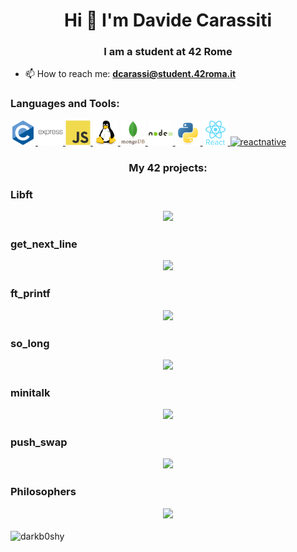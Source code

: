 <h1 align="center">Hi 👋 I'm Davide Carassiti</h1>
<h3 align="center">I am a student at 42 Rome</h3>

- 📫 How to reach me: **dcarassi@student.42roma.it**

<h3 align="left">Languages and Tools:</h3>
<p align="left"> <a href="https://www.cprogramming.com/" target="_blank" rel="noreferrer"> <img src="https://raw.githubusercontent.com/devicons/devicon/master/icons/c/c-original.svg" alt="c" width="40" height="40"/> </a> <a href="https://expressjs.com" target="_blank" rel="noreferrer"> <img src="https://raw.githubusercontent.com/devicons/devicon/master/icons/express/express-original-wordmark.svg" alt="express" width="40" height="40"/> </a> <a href="https://developer.mozilla.org/en-US/docs/Web/JavaScript" target="_blank" rel="noreferrer"> <img src="https://raw.githubusercontent.com/devicons/devicon/master/icons/javascript/javascript-original.svg" alt="javascript" width="40" height="40"/> </a> <a href="https://www.linux.org/" target="_blank" rel="noreferrer"> <img src="https://raw.githubusercontent.com/devicons/devicon/master/icons/linux/linux-original.svg" alt="linux" width="40" height="40"/> </a> <a href="https://www.mongodb.com/" target="_blank" rel="noreferrer"> <img src="https://raw.githubusercontent.com/devicons/devicon/master/icons/mongodb/mongodb-original-wordmark.svg" alt="mongodb" width="40" height="40"/> </a> <a href="https://nodejs.org" target="_blank" rel="noreferrer"> <img src="https://raw.githubusercontent.com/devicons/devicon/master/icons/nodejs/nodejs-original-wordmark.svg" alt="nodejs" width="40" height="40"/> </a> <a href="https://www.python.org" target="_blank" rel="noreferrer"> <img src="https://raw.githubusercontent.com/devicons/devicon/master/icons/python/python-original.svg" alt="python" width="40" height="40"/> </a> <a href="https://reactjs.org/" target="_blank" rel="noreferrer"> <img src="https://raw.githubusercontent.com/devicons/devicon/master/icons/react/react-original-wordmark.svg" alt="react" width="40" height="40"/> </a> <a href="https://reactnative.dev/" target="_blank" rel="noreferrer"> <img src="https://reactnative.dev/img/header_logo.svg" alt="reactnative" width="40" height="40"/> </a> </p>

<h3 align="center">My 42 projects:</h3>

<h3 align="left">Libft<p align = "center"> <a href = https://github.com/DarkB0shy/Libft_42> <img src="https://badge42.vercel.app/api/v2/clfxzfejm002507lf2lm1psus/project/2943503" /></a></p></h3>

<h3 align="left">get_next_line<p align ="center"> <a href = "https://github.com/DarkB0shy/get_next_line_42"> <img src="https://badge42.vercel.app/api/v2/clfxzfejm002507lf2lm1psus/project/2950438" /></a></p></h3>

<h3 align="left">ft_printf<p align ="center"> <a href = "https://github.com/DarkB0shy/ft_printf_42"> <img src="https://badge42.vercel.app/api/v2/clfxzfejm002507lf2lm1psus/project/2956543" /></a></p></h3>

<h3 align="left">so_long<p align ="center"> <a href = "https://github.com/DarkB0shy/so_long_42"> <img src="https://badge42.vercel.app/api/v2/clfxzfejm002507lf2lm1psus/project/2993840" /></a></p></h3>

<h3 align="left">minitalk<p align ="center"> <a href = "https://github.com/DarkB0shy/minitalk_42"> <img src="https://badge42.vercel.app/api/v2/clfxzfejm002507lf2lm1psus/project/3002273" /></a></p></h3>

<h3 align="left">push_swap<p align ="center"> <a href = "https://github.com/DarkB0shy/push_swap_42"> <img src="https://badge42.vercel.app/api/v2/clfxzfejm002507lf2lm1psus/project/3024020" /></a></p></h3>

<h3 align="left">Philosophers<p align = "center"> <a href = "https://github.com/DarkB0shy/Philosophers_42"> <img src="https://badge42.vercel.app/api/v2/clfxzfejm002507lf2lm1psus/project/3056643" /></a></p></h3>

<p align="left"> <img src="https://komarev.com/ghpvc/?username=darkb0shy&label=Profile%20views&color=0e75b6&style=flat" alt="darkb0shy" /> </p>
